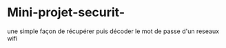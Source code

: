 # Mini-projet-securit-
une simple façon de récupérer puis décoder le mot de passe d'un reseaux wifi
